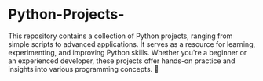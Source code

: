 # Python-Projects-
This repository contains a collection of Python projects, ranging from simple scripts to advanced applications. It serves as a resource for learning, experimenting, and improving Python skills. Whether you're a beginner or an experienced developer, these projects offer hands-on practice and insights into various programming concepts. 🚀
